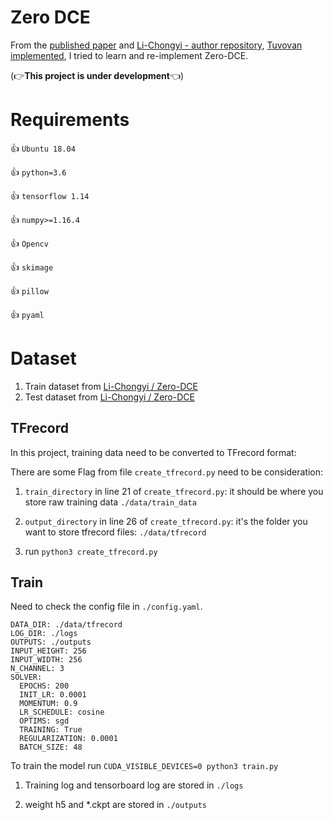# Zero DCE
From the [published paper](https://openaccess.thecvf.com/content_CVPR_2020/papers/Guo_Zero-Reference_Deep_Curve_Estimation_for_Low-Light_Image_Enhancement_CVPR_2020_paper.pdf) and [Li-Chongyi - author repository](https://github.com/Li-Chongyi/Zero-DCE), [Tuvovan implemented](https://github.com/tuvovan/Zero_DCE_TF), I tried to learn and re-implement Zero-DCE.  

(:point_right:<b>This project is under development</b>:point_left:)

# Requirements

:+1: ```Ubuntu 18.04```

:+1: ```python=3.6```

:+1: ```tensorflow 1.14```

:+1: ```numpy>=1.16.4```

:+1: ```Opencv```

:+1: ```skimage```

:+1: ```pillow```

:+1: ```pyaml```


# Dataset

1. Train dataset from [Li-Chongyi /
Zero-DCE](https://drive.google.com/file/d/1GAB3uGsmAyLgtDBDONbil08vVu5wJcG3/view)
2. Test dataset from [Li-Chongyi /
Zero-DCE](https://github.com/Li-Chongyi/Zero-DCE/tree/master/Zero-DCE_code/data/test_data)


## TFrecord
In this project, training data need to be converted to TFrecord format:

There are some Flag from file ```create_tfrecord.py``` need to be consideration:

1. ```train_directory``` in line 21 of ```create_tfrecord.py```: it should be where you store raw training data ```./data/train_data```

2. ```output_directory``` in line 26 of ```create_tfrecord.py```: it's the folder you want to store tfrecord files: ```./data/tfrecord```

3. run ```python3 create_tfrecord.py```

## Train 

Need to check the config file in ```./config.yaml```.

```buildoutcfg
DATA_DIR: ./data/tfrecord
LOG_DIR: ./logs
OUTPUTS: ./outputs
INPUT_HEIGHT: 256
INPUT_WIDTH: 256
N_CHANNEL: 3
SOLVER:
  EPOCHS: 200
  INIT_LR: 0.0001
  MOMENTUM: 0.9
  LR_SCHEDULE: cosine
  OPTIMS: sgd
  TRAINING: True
  REGULARIZATION: 0.0001
  BATCH_SIZE: 48
```
To train the model run ```CUDA_VISIBLE_DEVICES=0 python3 train.py```

1. Training log and tensorboard log are stored in ``./logs``

2. weight h5 and *.ckpt are stored in ```./outputs```
